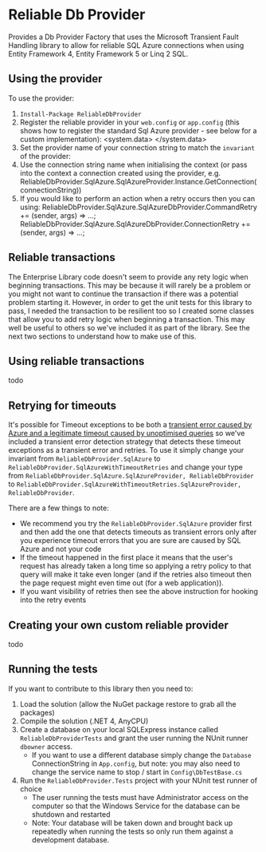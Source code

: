 ﻿Reliable Db Provider
====================

Provides a Db Provider Factory that uses the Microsoft Transient Fault Handling library to allow for reliable SQL Azure connections when using Entity Framework 4, Entity Framework 5 or Linq 2 SQL.

Using the provider
------------------

To use the provider:

1. `Install-Package ReliableDbProvider`
2. Register the reliable provider in your `web.config` or `app.config` (this shows how to register the standard Sql Azure provider - see below for a custom implementation):
	  <system.data>
	    <DbProviderFactories>
	      <add name="Sql Azure Reliable Provider" invariant="ReliableDbProvider.SqlAzure" description="Reliable Db Provider for SQL Azure" type="ReliableDbProvider.SqlAzure.SqlAzureProvider, ReliableDbProvider" />
	    </DbProviderFactories>
	  </system.data>
3. Set the provider name of your connection string to match the `invariant` of the provider:
	  <connectionStrings>
	    <connectionString name="Name" connectionString="ConnectionString" providerName="ReliableDbProvider.SqlAzure" />
	  </connectionStrings>
4. Use the connection string name when initialising the context (or pass into the context a connection created using the provider, e.g. ReliableDbProvider.SqlAzure.SqlAzureProvider.Instance.GetConnection(connectionString))
5. If you would like to perform an action when a retry occurs then you can using:
	ReliableDbProvider.SqlAzure.SqlAzureDbProvider.CommandRetry += (sender, args) => ...;
	ReliableDbProvider.SqlAzure.SqlAzureDbProvider.ConnectionRetry += (sender, args) => ...;

Reliable transactions
---------------------

The Enterprise Library code doesn't seem to provide any rety logic when beginning transactions. This may be because it will rarely be a problem or you might not want to continue the transaction if there was a potential problem starting it. However, in order to get the unit tests for this library to pass, I needed the transaction to be resilient too so I created some classes that allow you to add retry logic when beginning a transaction. This may well be useful to others so we've included it as part of the library. See the next two sections to understand how to make use of this.

Using reliable transactions
---------------------------

todo

Retrying for timeouts
---------------------

It's possible for Timeout exceptions to be both a [transient error caused by Azure and a legitimate timeout caused by unoptimised queries](http://social.msdn.microsoft.com/Forums/en-US/ssdsgetstarted/thread/7a50985d-92c2-472f-9464-a6591efec4b3/) so we've included a transient error detection strategy that detects these timeout exceptions as a transient error and retries. To use it simply change your invariant from `ReliableDbProvider.SqlAzure` to `ReliableDbProvider.SqlAzureWithTimeoutRetries` and change your type from `ReliableDbProvider.SqlAzure.SqlAzureProvider, ReliableDbProvider` to `ReliableDbProvider.SqlAzureWithTimeoutRetries.SqlAzureProvider, ReliableDbProvider`.

There are a few things to note:

* We recommend you try the `ReliableDbProvider.SqlAzure` provider first and then add the one that detects timeouts as transient errors only after you experience timeout errors that you are sure are caused by SQL Azure and not your code
* If the timeout happened in the first place it means that the user's request has already taken a long time so applying a retry policy to that query will make it take even longer (and if the retries also timeout then the page request might even time out (for a web application)).
* If you want visibility of retries then see the above instruction for hooking into the retry events

Creating your own custom reliable provider
------------------------------------------

todo

Running the tests
-----------------

If you want to contribute to this library then you need to:

1. Load the solution (allow the NuGet package restore to grab all the packages)
2. Compile the solution (.NET 4, AnyCPU)
3. Create a database on your local SQLExpress instance called `ReliableDbProviderTests` and grant the user running the NUnit runner `dbowner` access.
    * If you want to use a different database simply change the `Database` ConnectionString in `App.config`, but note: you may also need to change the service name to stop / start in `Config\DbTestBase.cs`
4. Run the `ReliableDbProvider.Tests` project with your NUnit test runner of choice
    * The user running the tests must have Administrator access on the computer so that the Windows Service for the database can be shutdown and restarted
	* Note: Your database will be taken down and brought back up repeatedly when running the tests so only run them against a development database.
